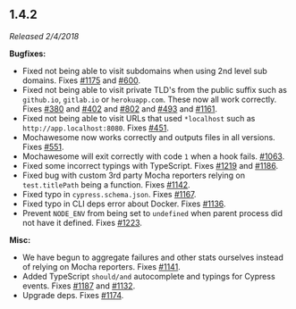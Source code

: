 ## 1.4.2

_Released 2/4/2018_

**Bugfixes:**

- Fixed not being able to visit subdomains when using 2nd level sub domains.
  Fixes [#1175](https://github.com/cypress-io/cypress/issues/1175) and
  [#600](https://github.com/cypress-io/cypress/issues/600).
- Fixed not being able to visit private TLD's from the public suffix such as
  `github.io`, `gitlab.io` or `herokuapp.com`. These now all work correctly.
  Fixes [#380](https://github.com/cypress-io/cypress/issues/380) and
  [#402](https://github.com/cypress-io/cypress/issues/402) and
  [#802](https://github.com/cypress-io/cypress/issues/802) and
  [#493](https://github.com/cypress-io/cypress/issues/493) and
  [#1161](https://github.com/cypress-io/cypress/issues/1161).
- Fixed not being able to visit URLs that used `*localhost` such as
  `http://app.localhost:8080`. Fixes
  [#451](https://github.com/cypress-io/cypress/issues/451).
- Mochawesome now works correctly and outputs files in all versions. Fixes
  [#551](https://github.com/cypress-io/cypress/issues/551).
- Mochawesome will exit correctly with code `1` when a hook fails.
  [#1063](https://github.com/cypress-io/cypress/issues/1063).
- Fixed some incorrect typings with TypeScript. Fixes
  [#1219](https://github.com/cypress-io/cypress/issues/1219) and
  [#1186](https://github.com/cypress-io/cypress/issues/1186).
- Fixed bug with custom 3rd party Mocha reporters relying on `test.titlePath`
  being a function. Fixes
  [#1142](https://github.com/cypress-io/cypress/issues/1142).
- Fixed typo in `cypress.schema.json`. Fixes
  [#1167](https://github.com/cypress-io/cypress/issues/1167).
- Fixed typo in CLI deps error about Docker. Fixes
  [#1136](https://github.com/cypress-io/cypress/issues/1136).
- Prevent `NODE_ENV` from being set to `undefined` when parent process did not
  have it defined. Fixes
  [#1223](https://github.com/cypress-io/cypress/issues/1223).

**Misc:**

- We have begun to aggregate failures and other stats ourselves instead of
  relying on Mocha reporters. Fixes
  [#1141](https://github.com/cypress-io/cypress/issues/1141).
- Added TypeScript `should/and` autocomplete and typings for Cypress events.
  Fixes [#1187](https://github.com/cypress-io/cypress/issues/1187) and
  [#1132](https://github.com/cypress-io/cypress/issues/1132).
- Upgrade deps. Fixes
  [#1174](https://github.com/cypress-io/cypress/issues/1174).
